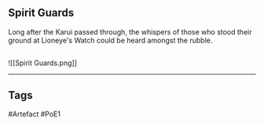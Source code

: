 ## Spirit Guards
Long after the Karui passed through,
the whispers of those who stood their ground
at Lioneye's Watch could be heard amongst the rubble.
##
![[Spirit Guards.png]]

---
## Tags
#Artefact
#PoE1